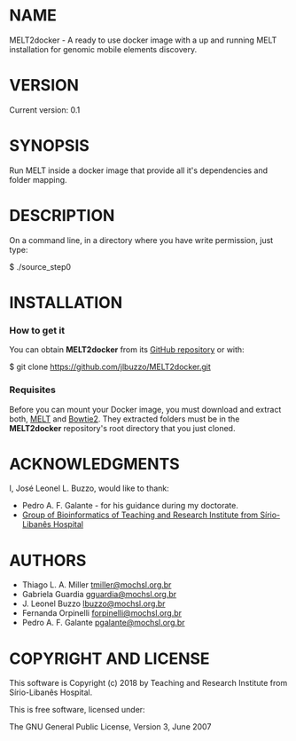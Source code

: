 # NAME

MELT2docker - A ready to use docker image with a up and running MELT installation for genomic mobile elements discovery.

# VERSION

Current version: 0.1

# SYNOPSIS

Run MELT inside a docker image that provide all it's dependencies and folder mapping.

# DESCRIPTION

On a command line, in a directory where you have write permission, just type:

  $ ./source_step0

# INSTALLATION

### How to get it

You can obtain **MELT2docker** from its [GitHub repository](https://github.com/jlbuzzo/MELT2docker) or with:

  $ git clone https://github.com/jlbuzzo/MELT2docker.git

### Requisites

Before you can mount your Docker image, you must download and extract both,
[MELT](http://melt.igs.umaryland.edu/download.php) and [Bowtie2](https://ufpr.dl.sourceforge.net/project/bowtie-bio/bowtie2/2.3.4.1/bowtie2-2.3.4.1-source.zip).
They extracted folders must be in the **MELT2docker** repository's root directory that you just cloned.

# ACKNOWLEDGMENTS

I, José Leonel L. Buzzo, would like to thank:

- Pedro A. F. Galante - for his guidance during my doctorate.
- [Group of Bioinformatics of Teaching and Research Institute from Sírio-Libanês Hospital](https://www.bioinfo.mochsl.org.br/)

# AUTHORS

- Thiago L. A. Miller <tmiller@mochsl.org.br>
- Gabriela Guardia <gguardia@mochsl.org.br>
- J. Leonel Buzzo <lbuzzo@mochsl.org.br>
- Fernanda Orpinelli <forpinelli@mochsl.org.br>
- Pedro A. F. Galante <pgalante@mochsl.org.br>

# COPYRIGHT AND LICENSE

This software is Copyright (c) 2018 by Teaching and Research Institute from Sírio-Libanês Hospital.

This is free software, licensed under:

  The GNU General Public License, Version 3, June 2007

